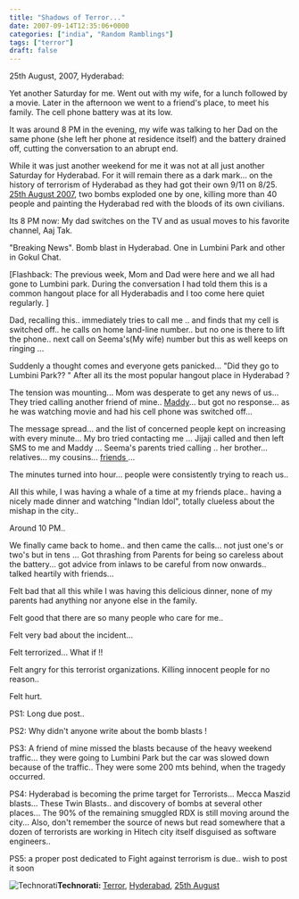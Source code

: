 ```yaml
---
title: "Shadows of Terror..."
date: 2007-09-14T12:35:06+0000
categories: ["india", "Random Ramblings"]
tags: ["terror"]
draft: false
---
```


25th August, 2007, Hyderabad:

Yet another Saturday for me. Went out with my wife, for a lunch followed by a movie. Later in the afternoon we went to a friend's place, to meet his family. The cell phone battery was at its low.

It was around 8 PM in the evening, my wife was talking to her Dad on the same phone (she left her phone at residence itself) and the battery drained off, cutting the conversation to an abrupt end.

While it was just another weekend for me  it was not at all just another Saturday for Hyderabad. For it will remain there as a dark mark... on the history of terrorism of Hyderabad as they had got their own 9/11 on 8/25. <a href="http://en.wikipedia.org/wiki/25_August_2007_Hyderabad_bombings">25th August 2007</a>, two bombs exploded one by one, killing more than 40 people and painting the Hyderabad red with the bloods of its own civilians.

Its 8 PM now: My dad switches on the TV and as usual moves to his favorite channel,  Aaj Tak.

"Breaking News". Bomb blast in Hyderabad. One in Lumbini Park and other in Gokul Chat.

[Flashback: The previous week, Mom and Dad were here and we all had gone to Lumbini park. During the conversation I had told them this is a common hangout place for all Hyderabadis and I too come here quiet regularly.  ]

Dad, recalling this..  immediately tries to call me .. and finds that my cell is switched off.. he calls on home land-line number.. but no one is there to lift the phone.. next call on Seema's(My wife) number but this as well keeps on ringing ...

Suddenly a thought comes and everyone gets panicked... "Did they go to Lumbini Park?? " After all its the most popular hangout place in Hyderabad ?

The tension was mounting... Mom was desperate to get any news of us...   They tried calling another friend of mine.. <a href="http://madhukar.wordpress.com">Maddy</a>... but got no response... as he was watching movie and had his cell phone was switched off...

The message spread... and the list of concerned people kept on increasing with every minute... My bro tried contacting me ... Jijaji called and then left SMS to me and Maddy ... Seema's parents tried calling .. her brother... relatives... my cousins... <a href="http://utkarshkhare.wordpress.com/"> friends </a>...

The minutes turned into hour... people were consistently trying to reach us..

All this while, I was having a whale of a time at my friends place.. having a nicely made dinner and watching "Indian Idol", totally clueless about the mishap in the city..

Around 10 PM..

We finally came back to home..  and then came  the calls... not just one's or two's but in tens ... Got thrashing from Parents for being so careless about the battery... got advice from inlaws to be careful from now onwards.. talked heartily with friends...

Felt bad that all this while I was having this delicious dinner, none of my parents had anything nor anyone else in the family.

Felt good that there are so many people who care for me..

Felt very bad about the incident...

Felt terrorized... What if !!

Felt angry for this terrorist organizations. Killing innocent people for no reason..

Felt hurt.

PS1: Long due post..

PS2: Why didn't anyone write about the bomb blasts !

PS3:  A friend of mine missed the blasts because of the heavy weekend traffic... they were going to Lumbini Park but the car was slowed down because of the traffic.. They were some 200 mts behind, when the tragedy occurred.

PS4:  Hyderabad is becoming the prime target for Terrorists... Mecca Maszid blasts... These Twin Blasts.. and discovery of bombs at several other places... The 90% of the  remaining smuggled RDX is still moving around the city... Also, don't remember the source of news but read somewhere that a dozen of terrorists are working in Hitech city itself disguised as software engineers..

PS5: a proper post dedicated to Fight against terrorism is due.. wish to post it soon

<img src="http://rakeshkumar.wordpress.com/wp-content/uploads/2006/08/technorati.gif" alt="Technorati" /><strong>Technorati: </strong><a href="http://www.technorati.com/tag/Terror" rel="tag">Terror</a>, <a href="http://www.technorati.com/tag/Hyderabad" rel="tag">Hyderabad</a>, <a href="http://www.technorati.com/tag/25th+August" rel="tag">25th August</a>
